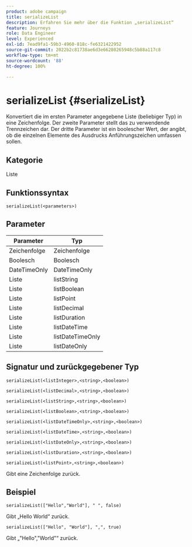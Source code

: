 ```yaml
---
product: adobe campaign
title: serializeList
description: Erfahren Sie mehr über die Funktion „serializeList“
feature: Journeys
role: Data Engineer
level: Experienced
exl-id: 7ead9fa1-59b3-4960-818c-fe6321422952
source-git-commit: 2022b2c81738ae6d3e66280265948c5b88a117c8
workflow-type: tm+mt
source-wordcount: '88'
ht-degree: 100%

---
```


# serializeList {#serializeList}

Konvertiert die im ersten Parameter angegebene Liste (beliebiger Typ) in eine Zeichenfolge. Der zweite Parameter stellt das zu verwendende Trennzeichen dar. Der dritte Parameter ist ein boolescher Wert, der angibt, ob die einzelnen Elemente des Ausdrucks Anführungszeichen umfassen sollen.

## Kategorie

Liste

## Funktionssyntax

`serializeList(<parameters>)`

## Parameter

| Parameter | Typ |
|-----------|------------------|
| Zeichenfolge | Zeichenfolge |
| Boolesch | Boolesch |
| DateTimeOnly | DateTimeOnly |
| Liste | listString |
| Liste | listBoolean |
| Liste | listPoint |
| Liste | listDecimal |
| Liste | listDuration |
| Liste | listDateTime |
| Liste | listDateTimeOnly |
| Liste | listDateOnly |

## Signatur und zurückgegebener Typ

`serializeList(<listInteger>,<string>,<boolean>)`

`serializeList(<listDecimal>,<string>,<boolean>)`

`serializeList(<listString>,<string>,<boolean>)`

`serializeList(<listBoolean>,<string>,<boolean>)`

`serializeList(<listDateTimeOnly>,<string>,<boolean>)`

`serializeList(<listDateTime>,<string>,<boolean>)`

`serializeList(<listDateOnly>,<string>,<boolean>)`

`serializeList(<listDuration>,<string>,<boolean>)`

`serializeList(<listPoint>,<string>,<boolean>)`

Gibt eine Zeichenfolge zurück.

## Beispiel

`serializeList(["Hello","World"], " ", false)`

Gibt „Hello World“ zurück.

`serializeList(["Hello", "World"], ",", true)`

Gibt „&quot;Hello&quot;,&quot;World&quot;“ zurück.
